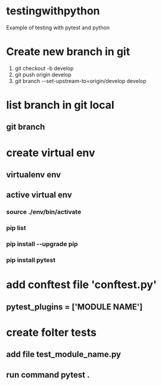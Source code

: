 # testingwithpython
Example of testing with pytest and python


# Create new branch in git
1. git checkout -b develop
1. git push origin develop
1. git branch --set-upstream-to=origin/develop develop

# list branch in git local
## git branch

# create virtual env
## virtualenv env
## active virtual env
### source ./env/bin/activate
### pip list
### pip install --upgrade pip
### pip install pytest

# add conftest file 'conftest.py'
## pytest_plugins = ['MODULE NAME']

# create folter tests
## add file test_module_name.py
## run command pytest .